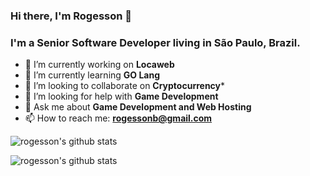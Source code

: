 ### Hi there, I'm Rogesson 👋

### I'm a Senior Software Developer living in São Paulo, Brazil.

- 🔭 I’m currently working on **Locaweb**
- 🌱 I’m currently learning **GO Lang**
- 👯 I’m looking to collaborate on **Cryptocurrency***
- 🤔 I’m looking for help with **Game Development**
- 💬 Ask me about **Game Development and Web Hosting**
- 📫 How to reach me: **rogessonb@gmail.com**

![rogesson's github stats](https://github-readme-stats.vercel.app/api?username=rogesson&show_icons=true)

![rogesson's github stats](https://github-readme-stats.vercel.app/api/top-langs?username=rogesson&hide=html&layout=compact)


